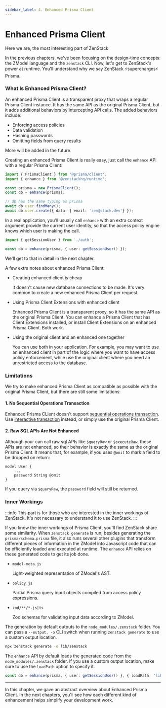 ```yaml
---
sidebar_label: 4. Enhanced Prisma Client
---
```


# Enhanced Prisma Client

Here we are, the most interesting part of ZenStack.

In the previous chapters, we've been focusing on the design-time concepts: the ZModel language and the `zenstack` CLI. Now, let's get to ZenStack's power at runtime. You'll understand why we say ZenStack ⚡️supercharges⚡️ Prisma.

### What Is Enhanced Prisma Client?

An enhanced Prisma Client is a transparent proxy that wraps a regular Prisma Client instance. It has the same API as the original Prisma Client, but it adds additional behaviors by intercepting API calls. The added behaviors include:

- Enforcing access policies
- Data validation
- Hashing passwords
- Omitting fields from query results

More will be added in the future.

Creating an enhanced Prisma Client is really easy, just call the `enhance` API with a regular Prisma Client:

```ts
import { PrismaClient } from '@prisma/client';
import { enhance } from '@zenstackhq/runtime';

const prisma = new PrismaClient();
const db = enhance(prisma);

// db has the same typing as prisma
await db.user.findMany();
await db.user.create({ data: { email: 'zen@stack.dev'} });
```

In a real application, you'll usually call `enhance` with an extra context argument provide the current user identity, so that the access policy engine knows which user is making the call.

```ts
import { getSessionUser } from './auth';

const db = enhance(prisma, { user: getSessionUser() });
```

We'll get to that in detail in the next chapter.

A few extra notes about enhanced Prisma Client:

- Creating enhanced client is cheap
  
  It doesn't cause new database connections to be made. It's very common to create a new enhanced Prisma Client per request.

- Using Prisma Client Extensions with enhanced client
  
  Enhanced Prisma Client is a transparent proxy, so it has the same API as the original Prisma Client. You can enhance a Prisma Client that has Client Extensions installed, or install Client Extensions on an enhanced Prisma Client. Both work.

- Using the original client and an enhanced one together
  
  You can use both in your application. For example, you may want to use an enhanced client in part of the logic where you want to have access policy enforcement, while use the original client where you need an unrestricted access to the database.

### Limitations

We try to make enhanced Prisma Client as compatible as possible with the original Prisma Client, but there are still some limitations:

#### 1. No Sequential Operations Transaction

Enhanced Prisma CLient doesn't support [sequential operations transaction](https://www.prisma.io/docs/concepts/components/prisma-client/transactions#sequential-prisma-client-operations). Use [interactive transaction](https://www.prisma.io/docs/concepts/components/prisma-client/transactions#interactive-transactions) instead, or simply use the original Prisma Client.

#### 2. Raw SQL APIs Are Not Enhanced

Although your can call raw sql APIs like `$queryRaw` or `$executeRaw`, these APIs are not enhanced, so their behavior is exactly the same as the original Prisma Client. It means that, for example, if you uses `@omit` to mark a field to be dropped on return:

```zmodel
model User {
    ...
    password String @omit
}
```

If you query via `$queryRaw`, the `password` field will still be returned.

### Inner Workings

:::info
This part is for those who are interested in the inner workings of ZenStack. It's not necessary to understand it to use ZenStack.
:::

If you know the inner workings of Prisma Client, you'll find ZenStack share some similarity. When `zenstack generate` is run, besides generating the `prisma/schema.prisma` file, it also runs several other plugins that transform different pieces of information in the ZModel into Javascript code that can be efficiently loaded and executed at runtime. The `enhance` API relies on these generated code to get its job done.

- `model-meta.js`

    Light-weighted representation of ZModel's AST.

- `policy.js`
  
    Partial Prisma query input objects compiled from access policy expressions.

- `zod/**/*.js|ts`

    Zod schemas for validating input data according to ZModel.

The generation by default outputs to the `node_modules/.zenstack` folder. You can pass a `--output, -o` CLI switch when running `zenstack generate` to use a custom output location.

```bash
npx zenstack generate -o lib/zenstack
```

The `enhance` API by default loads the generated code from the `node_modules/.zenstack` folder. If you use a custom output location, make sure to use the `loadPath` option to specify it.

```ts
const db = enhance(prisma, { user: getSessionUser() }, { loadPath: 'lib/zenstack' });
```

---

In this chapter, we gave an abstract overview about Enhanced Prisma Client. In the next chapters, you'll see how each different kind of enhancement helps simplify your development work.

